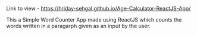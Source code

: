 Link to view - https://hriday-sehgal.github.io/Age-Calculator-ReactJS-App/

This a Simple Word Counter App made using ReactJS which counts the words written in a paragarph given as an input by the user.

